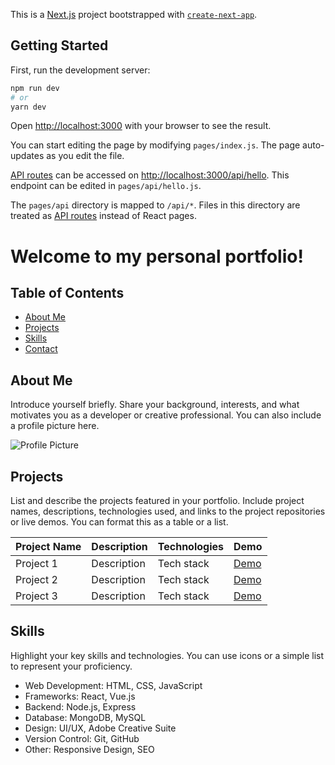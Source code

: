 This is a [Next.js](https://nextjs.org/) project bootstrapped with [`create-next-app`](https://github.com/vercel/next.js/tree/canary/packages/create-next-app).

## Getting Started

First, run the development server:

```bash
npm run dev
# or
yarn dev
```

Open [http://localhost:3000](http://localhost:3000) with your browser to see the result.

You can start editing the page by modifying `pages/index.js`. The page auto-updates as you edit the file.

[API routes](https://nextjs.org/docs/api-routes/introduction) can be accessed on [http://localhost:3000/api/hello](http://localhost:3000/api/hello). This endpoint can be edited in `pages/api/hello.js`.

The `pages/api` directory is mapped to `/api/*`. Files in this directory are treated as [API routes](https://nextjs.org/docs/api-routes/introduction) instead of React pages.

# Welcome to my personal portfolio! 



## Table of Contents

- [About Me](#about-me)
- [Projects](#projects)
- [Skills](#skills)
- [Contact](#contact)

## About Me

Introduce yourself briefly. Share your background, interests, and what motivates you as a developer or creative professional. You can also include a profile picture here.

![Profile Picture](url-to-your-image.png)

## Projects

List and describe the projects featured in your portfolio. Include project names, descriptions, technologies used, and links to the project repositories or live demos. You can format this as a table or a list.

| Project Name | Description | Technologies | Demo |
| ------------ | ----------- | ------------ | ---- |
| Project 1    | Description | Tech stack   | [Demo](project1-demo-link) |
| Project 2    | Description | Tech stack   | [Demo](project2-demo-link) |
| Project 3    | Description | Tech stack   | [Demo](project3-demo-link) |

## Skills

Highlight your key skills and technologies. You can use icons or a simple list to represent your proficiency.

- Web Development: HTML, CSS, JavaScript
- Frameworks: React, Vue.js
- Backend: Node.js, Express
- Database: MongoDB, MySQL
- Design: UI/UX, Adobe Creative Suite
- Version Control: Git, GitHub
- Other: Responsive Design, SEO
